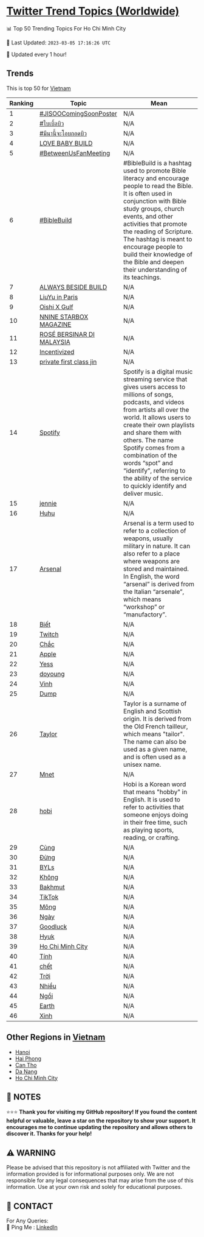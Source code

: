 [Twitter Trend Topics (Worldwide)](https://github.com/ErcinDedeoglu/Twitter-Trend-Topics)
==========


📊 Top 50 Trending Topics For Ho Chi Minh City

📆 Last Updated: `2023-03-05 17:16:26 UTC`

🔧 Updated every 1 hour!


## Trends

This is top 50 for [Vietnam](</Vietnam>)

| Ranking | Topic | Mean |
| ------- | ------------ | ------------ |
| 1 | [#JISOOComingSoonPoster](http://twitter.com/search?q=%23JISOOComingSoonPoster) | N/A |
| 2 | [#ไบเบิ้ลบิว](http://twitter.com/search?q=%23%e0%b9%84%e0%b8%9a%e0%b9%80%e0%b8%9a%e0%b8%b4%e0%b9%89%e0%b8%a5%e0%b8%9a%e0%b8%b4%e0%b8%a7) | N/A |
| 3 | [#มีนานี้จะโอบกอดบิว](http://twitter.com/search?q=%23%e0%b8%a1%e0%b8%b5%e0%b8%99%e0%b8%b2%e0%b8%99%e0%b8%b5%e0%b9%89%e0%b8%88%e0%b8%b0%e0%b9%82%e0%b8%ad%e0%b8%9a%e0%b8%81%e0%b8%ad%e0%b8%94%e0%b8%9a%e0%b8%b4%e0%b8%a7) | N/A |
| 4 | [LOVE BABY BUILD](http://twitter.com/search?q=LOVE+BABY+BUILD) | N/A |
| 5 | [#BetweenUsFanMeeting](http://twitter.com/search?q=%23BetweenUsFanMeeting) | N/A |
| 6 | [#BibleBuild](http://twitter.com/search?q=%23BibleBuild) | #BibleBuild is a hashtag used to promote Bible literacy and encourage people to read the Bible. It is often used in conjunction with Bible study groups, church events, and other activities that promote the reading of Scripture. The hashtag is meant to encourage people to build their knowledge of the Bible and deepen their understanding of its teachings. |
| 7 | [ALWAYS BESIDE BUILD](http://twitter.com/search?q=ALWAYS+BESIDE+BUILD) | N/A |
| 8 | [LiuYu in Paris](http://twitter.com/search?q=LiuYu+in+Paris) | N/A |
| 9 | [Oishi X Gulf](http://twitter.com/search?q=Oishi+X+Gulf) | N/A |
| 10 | [NNINE STARBOX MAGAZINE](http://twitter.com/search?q=NNINE+STARBOX+MAGAZINE) | N/A |
| 11 | [ROSÉ BERSINAR DI MALAYSIA](http://twitter.com/search?q=ROS%c3%89+BERSINAR+DI+MALAYSIA) | N/A |
| 12 | [Incentivized](http://twitter.com/search?q=Incentivized) | N/A |
| 13 | [private first class jin](http://twitter.com/search?q=private+first+class+jin) | N/A |
| 14 | [Spotify](http://twitter.com/search?q=Spotify) | Spotify is a digital music streaming service that gives users access to millions of songs, podcasts, and videos from artists all over the world. It allows users to create their own playlists and share them with others. The name Spotify comes from a combination of the words “spot” and “identify”, referring to the ability of the service to quickly identify and deliver music. |
| 15 | [jennie](http://twitter.com/search?q=jennie) | N/A |
| 16 | [Huhu](http://twitter.com/search?q=Huhu) | N/A |
| 17 | [Arsenal](http://twitter.com/search?q=Arsenal) | Arsenal is a term used to refer to a collection of weapons, usually military in nature. It can also refer to a place where weapons are stored and maintained. In English, the word “arsenal” is derived from the Italian “arsenale”, which means “workshop” or “manufactory”. |
| 18 | [Biết](http://twitter.com/search?q=Bi%e1%ba%bft) | N/A |
| 19 | [Twitch](http://twitter.com/search?q=Twitch) | N/A |
| 20 | [Chắc](http://twitter.com/search?q=Ch%e1%ba%afc) | N/A |
| 21 | [Apple](http://twitter.com/search?q=Apple) | N/A |
| 22 | [Yess](http://twitter.com/search?q=Yess) | N/A |
| 23 | [doyoung](http://twitter.com/search?q=doyoung) | N/A |
| 24 | [Vinh](http://twitter.com/search?q=Vinh) | N/A |
| 25 | [Dump](http://twitter.com/search?q=Dump) | N/A |
| 26 | [Taylor](http://twitter.com/search?q=Taylor) | Taylor is a surname of English and Scottish origin. It is derived from the Old French tailleur, which means "tailor". The name can also be used as a given name, and is often used as a unisex name. |
| 27 | [Mnet](http://twitter.com/search?q=Mnet) | N/A |
| 28 | [hobi](http://twitter.com/search?q=hobi) | Hobi is a Korean word that means "hobby" in English. It is used to refer to activities that someone enjoys doing in their free time, such as playing sports, reading, or crafting. |
| 29 | [Cùng](http://twitter.com/search?q=C%c3%b9ng) | N/A |
| 30 | [Đừng](http://twitter.com/search?q=%c4%90%e1%bb%abng) | N/A |
| 31 | [BYLs](http://twitter.com/search?q=BYLs) | N/A |
| 32 | [Không](http://twitter.com/search?q=Kh%c3%b4ng) | N/A |
| 33 | [Bakhmut](http://twitter.com/search?q=Bakhmut) | N/A |
| 34 | [TikTok](http://twitter.com/search?q=TikTok) | N/A |
| 35 | [Mông](http://twitter.com/search?q=M%c3%b4ng) | N/A |
| 36 | [Ngày](http://twitter.com/search?q=Ng%c3%a0y) | N/A |
| 37 | [Goodluck](http://twitter.com/search?q=Goodluck) | N/A |
| 38 | [Hyuk](http://twitter.com/search?q=Hyuk) | N/A |
| 39 | [Ho Chi Minh City](http://twitter.com/search?q=Ho+Chi+Minh+City) | N/A |
| 40 | [Tính](http://twitter.com/search?q=T%c3%adnh) | N/A |
| 41 | [chết](http://twitter.com/search?q=ch%e1%ba%bft) | N/A |
| 42 | [Trời](http://twitter.com/search?q=Tr%e1%bb%9di) | N/A |
| 43 | [Nhiều](http://twitter.com/search?q=Nhi%e1%bb%81u) | N/A |
| 44 | [Ngồi](http://twitter.com/search?q=Ng%e1%bb%93i) | N/A |
| 45 | [Earth](http://twitter.com/search?q=Earth) | N/A |
| 46 | [Xinh](http://twitter.com/search?q=Xinh) | N/A |



## Other Regions in [Vietnam](</Vietnam>)

* [Hanoi](</Vietnam/Hanoi.md>)
* [Hai Phong](</Vietnam/Hai Phong.md>)
* [Can Tho](</Vietnam/Can Tho.md>)
* [Da Nang](</Vietnam/Da Nang.md>)
* [Ho Chi Minh City](</Vietnam/Ho Chi Minh City.md>)



## 📝 NOTES

⭐⭐⭐ **Thank you for visiting my GitHub repository! If you found the content helpful or valuable, leave a star on the repository to show your support. It encourages me to continue updating the repository and allows others to discover it. Thanks for your help!**


## ⚠️ WARNING

Please be advised that this repository is not affiliated with Twitter and the information provided is for informational purposes only. We are not responsible for any legal consequences that may arise from the use of this information. Use at your own risk and solely for educational purposes.


## 📨 CONTACT

 For Any Queries:  
            🏓 Ping Me : [LinkedIn](https://www.linkedin.com/in/ercindedeoglu/)
